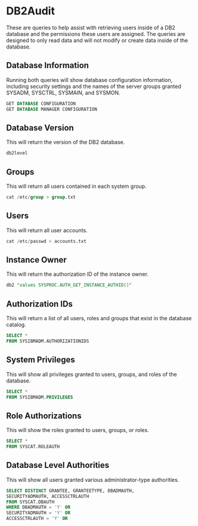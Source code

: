 # DB2Audit

These are queries to help assist with retrieving users inside of a DB2 database and the permissions these users are assigned. The queries are designed to only read data and will not modify or create data inside of the database.

## Database Information

Running both queries will show database configuration information, including security settings and the names of the server groups granted SYSADM, SYSCTRL, SYSMAIN, and SYSMON.

```` SQL
GET DATABASE CONFIGURATION
GET DATABASE MANAGER CONFIGURATION
````

## Database Version

This will return the version of the DB2 database. 

```` SQL
db2level
````

## Groups

This will return all users contained in each system group. 

```` SQL
cat /etc/group > group.txt
````

## Users

This will return all user accounts. 

```` SQL
cat /etc/passwd > accounts.txt
````

## Instance Owner

This will return the authorization ID of the instance owner.

```` SQL
db2 "values SYSPROC.AUTH_GET_INSTANCE_AUTHID()"
````

## Authorization IDs

This will return a list of all users, roles and groups that exist in the database catalog.

```` SQL
SELECT *
FROM SYSIBMADM.AUTHORIZATIONIDS
````

## System Privileges

This will show all privileges granted to users, groups, and roles of the database.

```` SQL
SELECT *
FROM SYSIBMADM.PRIVILEGES
````

## Role Authorizations

This will show the roles granted to users, groups, or roles.

```` SQL
SELECT *
FROM SYSCAT.ROLEAUTH
````

## Database Level Authorities

This will show all users granted various administrator-type authorities.

```` SQL
SELECT DISTINCT GRANTEE, GRANTEETYPE, DBADMAUTH, 
SECURITYADMAUTH, ACCESSCTRLAUTH
FROM SYSCAT.DBAUTH
WHERE DBADMAUTH = 'Y' OR
SECURITYADMAUTH = 'Y' OR
ACCESSCTRLAUTH = 'Y' OR
````
